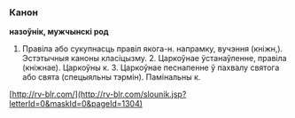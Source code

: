 ### Канон
**назоўнік, мужчынскі род**

1. Правіла або сукупнасць правіл якога-н. напрамку, вучэння (кніжн,). Эстэтычныя каноны класіцызму. 2. Царкоўнае ўстанаўленне, правіла (кніжнае). Царкоўны к. 3. Царкоўнае песнапенне ў пахвалу святога або свята (спецыяльны тэрмін). Памінальны к.

<a rel="author">[http://rv-blr.com/](http://rv-blr.com/slounik.jsp?letterId=0&maskId=0&pageId=1304)</a>
